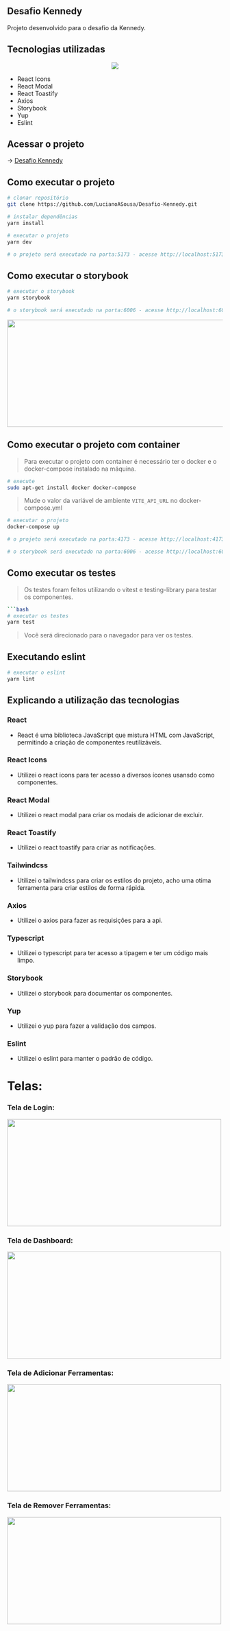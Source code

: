 Desafio Kennedy
-
Projeto desenvolvido para o desafio da Kennedy.

## Tecnologias utilizadas
<p align="center">
  <img src="https://skillicons.dev/icons?i=git,docker,jest,react,typescript,tailwind,vite"/>
</p> 

- React Icons 
- React Modal
- React Toastify
- Axios
- Storybook
- Yup
- Eslint

## Acessar o projeto
-> [Desafio Kennedy](https://desafio-kennedy.vercel.app/) 

## Como executar o projeto
```bash
# clonar repositório
git clone https://github.com/LucianoASousa/Desafio-Kennedy.git

# instalar dependências
yarn install

# executar o projeto
yarn dev

# o projeto será executado na porta:5173 - acesse http://localhost:5173
```

## Como executar o storybook
```bash
# executar o storybook
yarn storybook

# o storybook será executado na porta:6006 - acesse http://localhost:6006
```
<img src="src/assets/docs/images/storyBook.png" width="600" height="250" />

## Como executar o projeto com container
>Para executar o projeto com container é necessário ter o docker e o docker-compose instalado na máquina.
```bash
# execute 
sudo apt-get install docker docker-compose
```

>Mude o valor da variável de ambiente `VITE_API_URL` no docker-compose.yml

```bash
# executar o projeto
docker-compose up

# o projeto será executado na porta:4173 - acesse http://localhost:4173

# o storybook será executado na porta:6006 - acesse http://localhost:6006
```

## Como executar os testes
>Os testes foram feitos utilizando o vitest e testing-library para testar os componentes.
> 
```bash
```bash
# executar os testes 
yarn test
```
>Você será direcionado para o navegador para ver os testes.

## Executando eslint
```bash
# executar o eslint
yarn lint
```

## Explicando a utilização das tecnologias

### React
- React é uma biblioteca JavaScript que mistura HTML com JavaScript, permitindo a criação de componentes reutilizáveis.

### React Icons
- Utilizei o react icons para ter acesso a diversos ícones usansdo como componentes.

### React Modal
- Utilizei o react modal para criar os modais de adicionar de excluir.

### React Toastify
- Utilizei o react toastify para criar as notificações.

### Tailwindcss
- Utilizei o tailwindcss para criar os estilos do projeto, acho uma otima ferramenta para criar estilos de forma rápida.

### Axios
- Utilizei o axios para fazer as requisições para a api.

### Typescript
- Utilizei o typescript para ter acesso a tipagem e ter um código mais limpo.

### Storybook
- Utilizei o storybook para documentar os componentes.

### Yup
- Utilizei o yup para fazer a validação dos campos.

### Eslint
- Utilizei o eslint para manter o padrão de código.

# Telas:

### Tela de Login:
<img src="src/assets/docs/images/telaLogin.png" width="500" height="250" />

### Tela de Dashboard:
<img src="src/assets/docs/images/dashboard.png" width="500" height="250" />

### Tela de Adicionar Ferramentas:
<img src="src/assets/docs/images/adicionarFerramentas.png" width="500" height="250" />

### Tela de Remover Ferramentas:
<img src="src/assets/docs/images/removerFerramentas.png" width="500" height="250" />
